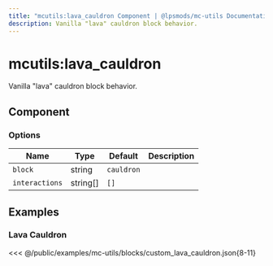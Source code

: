 ```yaml
---
title: "mcutils:lava_cauldron Component | @lpsmods/mc-utils Documentation"
description: Vanilla "lava" cauldron block behavior.
---
```


# mcutils:lava_cauldron

Vanilla "lava" cauldron block behavior.

## Component

### Options

| Name           | Type     | Default    | Description |
| -------------- | -------- | ---------- | ----------- |
| `block`        | string   | `cauldron` |             |
| `interactions` | string[] | `[]`       |             |

## Examples

### Lava Cauldron

<<< @/public/examples/mc-utils/blocks/custom_lava_cauldron.json{8-11}
